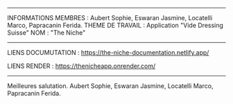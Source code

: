 
********************************************************************************
INFORMATIONS 
MEMBRES : Aubert Sophie, Eswaran Jasmine, Locatelli Marco, Papracanin Ferida.
THEME DE TRAVAIL : Application "Vide Dressing Suisse" 
NOM : "The Niche"
********************************************************************************

LIENS DOCUMUTATION : 
https://the-niche-documentation.netlify.app/

LIENS RENDER :
https://thenicheapp.onrender.com/

********************************************************************************

Meilleures salutation.
Aubert Sophie, Eswaran Jasmine, Locatelli Marco, Papracanin Ferida.
